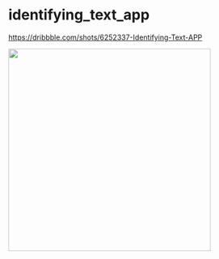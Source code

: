 # identifying_text_app

https://dribbble.com/shots/6252337-Identifying-Text-APP

<img src="./demo.gif" width=400px>